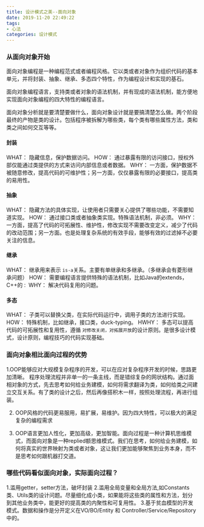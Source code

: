 ```yaml
---
title: 设计模式之美--面向对象
date: 2019-11-20 22:49:22
tags:
- 心法
categories: 设计模式
---
```


### 从面向对象开始

面向对象编程是一种编程范式或者编程风格。它以类或者对象作为组织代码的基本单元，并将封装、抽象、继承、多态四个特性，作为编程设计和实现的基石。

面向对象编程语言，支持类或者对象的语法机制，并有现成的语法机制，能方便地实现面向对象编程的四大特性的编程语言。

面向对象分析就是要清楚要做什么，面向对象设计就是要搞清楚怎么做。两个阶段最终的产物是类的设计。包括程序被拆解为哪些类，每个类有哪些属性方法，类和类之间如何交互等等。

#### 封装
WHAT： 隐藏信息，保护数据访问。
HOW：  通过暴露有限的访问接口，授权外部仅能通过类提供的方式来访问内部信息或者数据。
WHY：  一方面，保护数据不被随意修改，提高代码的可维护性；另一方面，仅仅暴露有限的必要接口，提高类的易用性。

#### 抽象
WHAT： 隐藏方法的具体实现，让使用者只需要关心提供了哪些功能，不需要知道实现。
HOW：  通过接口类或者抽象类实现。特殊语法机制，非必须。
WHY：  一方面，提高了代码的可拓展性、维护性，修改实现不需要改变定义，减少了代码的改动范围；另一方面。也是处理复杂系统的有效手段，能够有效的过滤掉不必要关注的信息。

#### 继承
WHAT： 继承用来表示 `is-a`关系。主要有单继承和多继承。（多继承会有菱形继承问题）
HOW：  需要编程语言提供特殊的语法机制，比如Java的extends，C++的`：`
WHY：  解决代码复用的问题。

#### 多态
WHAT：  子类可以替换父类，在实际代码运行中，调用子类的方法进行实现。
HOW：   特殊机制，比如继承，接口类，duck-typing。 
HWHY：  多态可以提高代码的可拓展性和复用性，遵循 `对修改关闭，对拓展开放`的设计原则。是很多设计模式，设计原则，编程技巧的代码实现基础。

### 面向对象相比面向过程的优势

1.OOP能够应对大规模复杂程序的开发，可以在应对复杂程序开发的时候，思路更加清晰。
程序处理流程并非单一的一条主线，而是错综复杂的网状结构。通过面相对象的方式，先去思考如何给业务建模，如何将需求翻译为类，如何给类之间建立交互关系。有了类的设计之后，然后再像搭积木一样，按照处理流程，再进行组装。

2. OOP风格的代码更易服用，易扩展，易维护。因为四大特性，可以极大的满足复杂的编程需求

3. OOP语言更加人性化，更加高级，更加智能。面向过程是一种计算机思维模式，而面向对象是一种replied额思维模式。我们在思考，如何给业务建模，如何将真实的世界映射为类或者对象，这让我们更加能够聚焦到业务本身，而不是思考如何跟机器打交道。 

### 哪些代码看似面向对象，实际面向过程？

1.滥用getter，setter方法，破坏封装
2.滥用全局变量和全局方法,如Constants类、Utils类的设计问题。尽量细化成小类，如果能将这些类的属性和方法，划分到其他业务类中，能更好的提高类的内聚性和可复用性。
3.基于贫血模型的开发模式。数据和操作是分开定义在VO/BO/Entity 和 Controller/Service/Repository中的。






